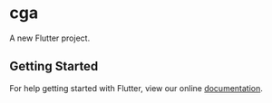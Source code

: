 # cga

A new Flutter project.

## Getting Started

For help getting started with Flutter, view our online
[documentation](https://flutter.io/).
